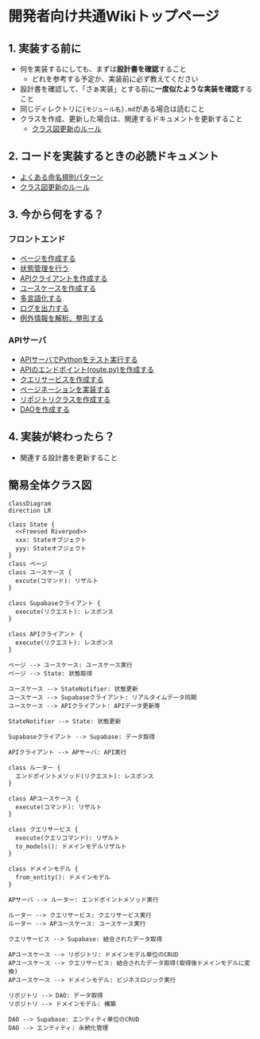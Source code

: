 # 開発者向け共通Wikiトップページ

## 1. 実装する前に
- 何を実装するにしても、まずは**設計書を確認**すること
  - どれを参考する予定か、実装前に必ず教えてください
- 設計書を確認して、「さぁ実装」とする前に**一度似たような実装を確認**すること
- 同じディレクトリに`{モジュール名}.md`がある場合は読むこと
- クラスを作成、更新した場合は、関連するドキュメントを更新すること
  - [クラス図更新のルール](./common/クラス図更新)

## 2. コードを実装するときの必読ドキュメント
- [よくある命名規則パターン](common/コーディング規約.md)
- [クラス図更新のルール](./common/クラス図更新)

## 3. 今から何をする？
### フロントエンド
- [ページを作成する](flutter/ページ.md)
- [状態管理を行う](flutter/状態管理.md)
- [APIクライアントを作成する](flutter/APIクライアント.md)
- [ユースケースを作成する](flutter/ユースケース.md)
- [多言語化する](flutter/多言語対応.md)
- [ログを出力する](flutter/ロガー.md)
- [例外情報を解析、整形する](flutter/例外解析.md)

### APIサーバ
- [APIサーバでPythonをテスト実行する](api/環境構築.md)
- [APIのエンドポイント(route.py)を作成する](api/エンドポイント.md)
- [クエリサービスを作成する](api/クエリサービス.md)
- [ページネーションを実装する](api/ページネーション.md)
- [リポジトリクラスを作成する](api/リポジトリクラス.md)
- [DAOを作成する](api/DAO.md)

## 4. 実装が終わったら？
- 関連する設計書を更新すること

## 簡易全体クラス図
```mermaid
classDiagram
direction LR

class State {
  <<Freesed Riverpod>>
  xxx: Stateオブジェクト
  yyy: Stateオブジェクト
}
class ページ
class ユースケース {
  excute(コマンド): リザルト
}

class Supabaseクライアント {
  execute(リクエスト): レスポンス
}

class APIクライアント {
  execute(リクエスト): レスポンス
}

ページ --> ユースケース: ユースケース実行
ページ --> State: 状態取得

ユースケース --> StateNotifier: 状態更新
ユースケース --> Supabaseクライアント: リアルタイムデータ同期
ユースケース --> APIクライアント: APIデータ更新等

StateNotifier --> State: 状態更新

Supabaseクライアント --> Supabase: データ取得

APIクライアント --> APサーバ: API実行

class ルーター {
  エンドポイントメソッド(リクエスト): レスポンス
}

class APユースケース {
  execute(コマンド): リザルト
}

class クエリサービス {
  execute(クエリコマンド): リザルト
  to_models(): ドメインモデルリザルト
}

class ドメインモデル {
  from_entity(): ドメインモデル
}

APサーバ --> ルーター: エンドポイントメソッド実行

ルーター --> クエリサービス: クエリサービス実行
ルーター --> APユースケース: ユースケース実行

クエリサービス --> Supabase: 結合されたデータ取得

APユースケース --> リポジトリ: ドメインモデル単位のCRUD
APユースケース --> クエリサービス: 結合されたデータ取得(取得後ドメインモデルに変換)
APユースケース --> ドメインモデル: ビジネスロジック実行

リポジトリ --> DAO: データ取得
リポジトリ --> ドメインモデル: 構築

DAO --> Supabase: エンティティ単位のCRUD
DAO --> エンティティ: 永続化管理
```